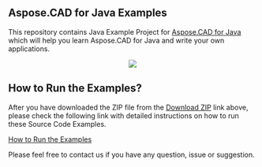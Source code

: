 ## Aspose.CAD for Java Examples

This repository contains Java Example Project for [Aspose.CAD for Java](https://products.aspose.com/cad/java) which will help you learn Aspose.CAD for Java and write your own applications.

<p align="center">
  <a title="Download Examples ZIP" href="https://github.com/aspose-cad/Aspose.CAD-for-Java/archive/master.zip">
	<img src="https://raw.github.com/AsposeExamples/java-examples-dashboard/master/images/downloadZip-Button-Large.png" />
  </a>
</p>


## How to Run the Examples?

After you have downloaded the ZIP file from the [Download ZIP](https://github.com/aspose-cad/Aspose.CAD-for-Java/archive/master.zip) link above, please check the following link with detailed instructions on how to run these Source Code Examples.

[How to Run the Examples](https://docs.aspose.com/display/cadjava/How+to+Run+the+Examples)

Please feel free to contact us if you have any question, issue or suggestion.
